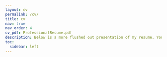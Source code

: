 ```yaml
---
layout: cv
permalink: /cv/
title: cv
nav: true
nav_order: 4
cv_pdf: ProfessionalResume.pdf
description: Below is a more flushed out presentation of my resume. You can also download the corresponding PDF by clicking the icon at the top right.
toc:
  sidebar: left
---
```

